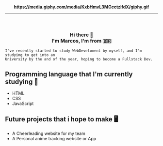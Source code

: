<!--
**marcospbritto/marcospbritto** is a ✨ _special_ ✨ repository because its `README.md` (this file) appears on your GitHub profile.

Here are some ideas to get you started:

- 🔭 I’m currently working on ...
- 🌱 I’m currently learning ...
- 👯 I’m looking to collaborate on ...
- 🤔 I’m looking for help with ...
- 💬 Ask me about ...
- 📫 How to reach me: ...
- 😄 Pronouns: ...
- ⚡ Fun fact: ...
-->


<h4 align="center">
 
https://media.giphy.com/media/KxbHmvL3MGcctzlfdX/giphy.gif

<hr>

</h4>

<h3 align="center">  <br>

Hi there 👋 <br> I'm Marcos, I'm from :brazil:
<br>
 </h3>

```
I've recently started to study WebDeveloment by myself, and I'm studying to get into an 
University by the and of the year, hoping to become a Fullstack Dev.
```

## Programming language that I'm currently studying 📝 
 - HTML
 - CSS
 - JavaScript
  
## Future projects that i hope to make :desktop_computer: 
- A Cheerleading website for my team
- A Personal anime tracking website or App
